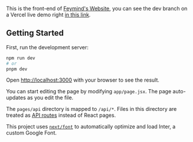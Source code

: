 This is the front-end of [Feymind's Website](https://www.feymind.com/), you can see the dev branch on a Vercel live demo right [in this link](https://feymind-beta1-git-dev-marcioeze.vercel.app).

## Getting Started

First, run the development server:

```bash
npm run dev
# or
pnpm dev
```

Open [http://localhost:3000](http://localhost:3000) with your browser to see the result.

You can start editing the page by modifying `app/page.jsx`. The page auto-updates as you edit the file.

The `pages/api` directory is mapped to `/api/*`. Files in this directory are treated as [API routes](https://nextjs.org/docs/api-routes/introduction) instead of React pages.

This project uses [`next/font`](https://nextjs.org/docs/basic-features/font-optimization) to automatically optimize and load Inter, a custom Google Font.